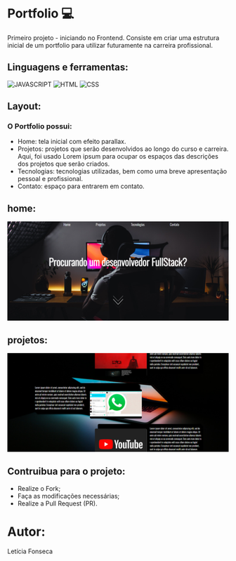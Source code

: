 # Portfolio :computer:

Primeiro projeto  - iniciando no Frontend. Consiste em criar uma estrutura inicial de um portfolio para utilizar futuramente na carreira profissional.

## Linguagens e ferramentas: 

![JAVASCRIPT](https://img.shields.io/badge/JavaScript-323330?style=for-the-badge&logo=javascript&logoColor=F7DF1E)
![HTML](https://img.shields.io/badge/HTML5-E34F26?style=for-the-badge&logo=html5&logoColor=white)
![CSS](https://img.shields.io/badge/CSS3-1572B6?style=for-the-badge&logo=css3&logoColor=white)

## Layout:
### O Portfolio possui:

- Home: tela inicial com efeito parallax. 
- Projetos: projetos que serão desenvolvidos ao longo do curso e carreira. Aqui, foi usado Lorem ipsum para ocupar os espaços das descrições dos projetos que serão criados. 
- Tecnologias: tecnologias utilizadas, bem como uma breve apresentação pessoal e profissional.
- Contato: espaço para entrarem em contato.

## home:
<img src="/imagens/home.png">

## projetos:
<img src="/imagens/projetos.png">

## Contruibua para o projeto:

- Realize o Fork;
- Faça as modificações necessárias;
- Realize a Pull Request (PR).

# Autor:
Letícia Fonseca
